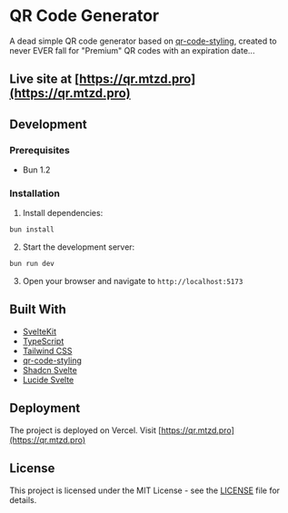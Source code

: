 # QR Code Generator

A dead simple QR code generator based on [qr-code-styling](https://github.com/kozakdenys/qr-code-styling), created to never EVER fall for "Premium" QR codes with an expiration date...

## Live site at [https://qr.mtzd.pro](https://qr.mtzd.pro)

## Development

### Prerequisites

- Bun 1.2

### Installation

1. Install dependencies:

```bash
bun install
```

2. Start the development server:

```bash
bun run dev
```

3. Open your browser and navigate to `http://localhost:5173`

## Built With

- [SvelteKit](https://kit.svelte.dev/)
- [TypeScript](https://www.typescriptlang.org/)
- [Tailwind CSS](https://tailwindcss.com/)
- [qr-code-styling](https://github.com/kozakdenys/qr-code-styling)
- [Shadcn Svelte](https://shadcn-svelte.com/)
- [Lucide Svelte](https://lucide.dev/)

## Deployment

The project is deployed on Vercel. Visit [https://qr.mtzd.pro](https://qr.mtzd.pro)

## License

This project is licensed under the MIT License - see the [LICENSE](LICENSE) file for details.
